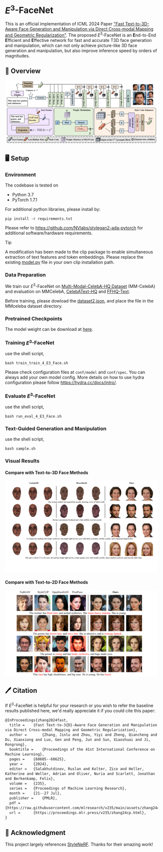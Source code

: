 # $E^3$-FaceNet
This is an official implementation of ICML 2024 Paper ["Fast Text-to-3D-Aware Face Generation and Manipulation via Direct Cross-modal Mapping and Geometric Regularization"](https://proceedings.mlr.press/v235/zhang24cp.html). The proposed $E^3$-FaceNet is an **E**nd-to-End **E**fficient and **E**ffective network for fast and accurate T3D face generation and manipulation, which can not only achieve picture-like 3D face generation and manipulation, but also improve inference speed by orders of magnitudes.



## 🚀 Overview
![](figure/overview-readme.png)



## 🖥️ Setup
### Environment
The codebase is tested on 
* Python 3.7
* PyTorch 1.7.1

For additional python libraries, please install by:

```
pip install -r requirements.txt
```

Please refer to https://github.com/NVlabs/stylegan2-ada-pytorch for additional software/hardware requirements.

> [!TIP]
> A modification has been made to the clip package to enable simultaneous extraction of text features and token embeddings. Please replace the existing [model.py](https://github.com/Aria-Zhangjl/E3-FaceNet/blob/main/model.py) file in your own clip installation path.

### Data Preparation
We train our $E^3$-FaceNet on [Multi-Modal-CelebA-HQ Dataset](https://github.com/IIGROUP/MM-CelebA-HQ-Dataset) (MM-CelebA) and evaluation on MMCelebA, [CelebAText-HQ](https://github.com/cripac-sjx/SEA-T2F) and [FFHQ-Text](https://github.com/Yutong-Zhou-cv/FFHQ-Text_Dataset). 

Before training, please dowload the [dataset2.json](https://drive.google.com/file/d/1MZda_8w96EAOWjwvGyTQBPzP1Dl9afdl/view?usp=sharing), and place the file in the MMceleba dataset directory.

### Pretrained Checkpoints
The model weight can be download at [here](https://drive.google.com/file/d/1msBAgRYo_o3yT9Nx1q86KMZRoboxkpxB/view?usp=sharing).

### Training $E^3$-FaceNet
use the shell script,

```
bash train_train_4_E3_Face.sh
```

Please check configuration files at ```conf/model``` and ```conf/spec```. You can always add your own model config. More details on how to use hydra configuration please follow https://hydra.cc/docs/intro/.

### Evaluate $E^3$-FaceNet

use the shell script,

```
bash run_eval_4_E3_Face.sh
```

### Text-Guided Generation and Manipulation

use the shell script,

```
bash sample.sh
```



### Visual Results

#### Compare with Text-to-3D Face Methods

<img src="figure/3D-readme.png" style="zoom:67%;" />

#### Compare with Text-to-2D Face Methods

<img src="figure/2D-readme.png" style="zoom: 67%;" />


## 🖊️ Citation
If $E^3$-FaceNet is helpful for your research or you wish to refer the baseline results published here, we'd really appreciate it if you could cite this paper:
```
@InProceedings{zhang2024fast,
  title = 	 {Fast Text-to-3{D}-Aware Face Generation and Manipulation via Direct Cross-modal Mapping and Geometric Regularization},
  author =       {Zhang, Jinlu and Zhou, Yiyi and Zheng, Qiancheng and Du, Xiaoxiong and Luo, Gen and Peng, Jun and Sun, Xiaoshuai and Ji, Rongrong},
  booktitle = 	 {Proceedings of the 41st International Conference on Machine Learning},
  pages = 	 {60605--60625},
  year = 	 {2024},
  editor = 	 {Salakhutdinov, Ruslan and Kolter, Zico and Heller, Katherine and Weller, Adrian and Oliver, Nuria and Scarlett, Jonathan and Berkenkamp, Felix},
  volume = 	 {235},
  series = 	 {Proceedings of Machine Learning Research},
  month = 	 {21--27 Jul},
  publisher =    {PMLR},
  pdf = 	 {https://raw.githubusercontent.com/mlresearch/v235/main/assets/zhang24cp/zhang24cp.pdf},
  url = 	 {https://proceedings.mlr.press/v235/zhang24cp.html},
}

```

## 🎫 Acknowledgment
This project largely references [StyleNeRF](https://github.com/facebookresearch/StyleNeRF). Thanks for their amazing work!
